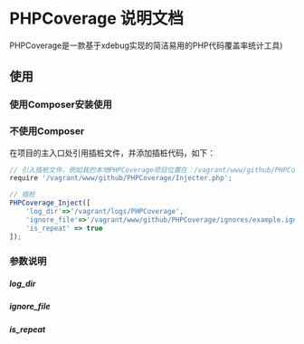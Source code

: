 ﻿# PHPCoverage 说明文档
PHPCoverage是一款基于xdebug实现的简洁易用的PHP代码覆盖率统计工具)

## 使用
### 使用Composer安装使用







### 不使用Composer
在项目的主入口处引用插桩文件，并添加插桩代码，如下：

```javascript
// 引入插桩文件，例如我的本地PHPCoverage项目位置在：/vagrant/www/github/PHPCoverage
require '/vagrant/www/github/PHPCoverage/Injecter.php';

// 插桩
PHPCoverage_Inject([
    'log_dir'=>'/vagrant/logs/PHPCoverage',
    'ignore_file'=>'/vagrant/www/github/PHPCoverage/ignores/example.ignore',
    'is_repeat' => true 
]);
```

### 参数说明
##### log_dir
##### ignore_file
##### is_repeat




